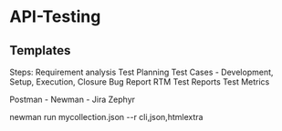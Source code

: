 # API-Testing

## Templates
Steps:
    Requirement analysis
    Test Planning
    Test Cases - Development, Setup, Execution, Closure
    Bug Report
    RTM
    Test Reports
    Test Metrics

Postman - Newman - Jira Zephyr

newman run mycollection.json --r cli,json,htmlextra
